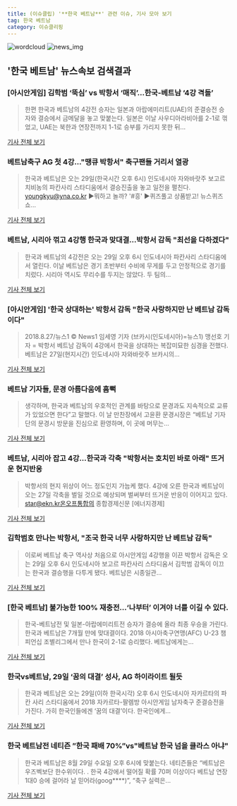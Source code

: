 ```yaml
---
title: (이슈클립) '**한국 베트남**' 관련 이슈, 기사 모아 보기
tag: 한국 베트남
category: 이슈클리핑
---
```

![wordcloud](https://s3.ap-northeast-2.amazonaws.com/lyrics101-wordcloud/2018-08-28-1535404709.png)
![news_img](https://user-images.githubusercontent.com/42597476/44507050-1206f400-a6e4-11e8-8d98-7ffbfebb353f.png)
## **'**한국 베트남**'** 뉴스속보 검색결과
### [아시안게임] 김학범 ‘뚝심’ vs 박항서 ‘매직’…한국-베트남 ‘4강 격돌’

>한편 한국과 베트남의 4강전 승자는 일본과 아랍에미리트(UAE)의 준결승전 승자와 결승에서 금메달을 놓고 맞붙는다. 일본은 이날 사우디아라비아를 2-1로 꺾었고, UAE는 북한과 연장전까지 1-1로 승부를 가리지 못한 뒤...

<a href="http://www.ajunews.com/view/20180828013808290" target="_blank">기사 전체 보기</a>

### 베트남축구 AG 첫 4강…"땡큐 박항서" 축구팬들 거리서 열광

>한국과 베트남은 오는 29일(한국시간 오후 6시) 인도네시아 자와바랏주 보고르 치비농의 파칸사리 스타디움에서 결승진출을 놓고 일전을 펼친다. youngkyu@yna.co.kr ▶뭐하고 놀까? '#흥' ▶퀴즈풀고 상품받고! 뉴스퀴즈쇼...

<a href="http://app.yonhapnews.co.kr/YNA/Basic/SNS/r.aspx?c=AKR20180828002400084&did=1195m" target="_blank">기사 전체 보기</a>

### 베트남, 시리아 꺾고 4강행 한국과 맞대결...박항서 감독 "최선을 다하겠다"

>한국과 베트남의 4강전은 오는 29일 오후 6시 인도네시아 파칸사리 스타디움에서 열린다. 이날 베트남은 경기 초반부터 수비에 무게를 두고 안정적으로 경기를 치렀다. 시리아 역시도 무리수를 두지는 않았다. 두 팀의...

<a href="http://www.anewsa.com/detail.php?number=1361877&thread=06r02" target="_blank">기사 전체 보기</a>

### [아시안게임] '한국 상대하는' 박항서 감독 "한국 사랑하지만 난 베트남 감독이다"

>2018.8.27/뉴스1 © News1 임세영 기자 (브카시(인도네시아)=뉴스1) 맹선호 기자 = 박항서 베트남 감독이 4강에서 한국을 상대하는 복잡미묘한 심경을 전했다. 베트남은 27일(현지시간) 인도네시아 자와바랏주 브카시의...

<a href="http://news1.kr/articles/?3409884" target="_blank">기사 전체 보기</a>

### 베트남 기자들, 문경 아름다움에 흠뻑

>생각하며, 한국과 베트남의 우호적인 관계를 바탕으로 문경과도 지속적으로 교류가 있었으면 한다”고 말했다.  이 날 만찬장에서 고윤환 문경시장은 “베트남 기자단의 문경시 방문을 진심으로 환영하며, 이 곳에 머무는...

<a href="http://www.ksmnews.co.kr/default/index_view_page.php?idx=218127&part_idx=289" target="_blank">기사 전체 보기</a>

### 베트남, 시리아 잡고 4강…한국과 각축 "박항서는 호치민 바로 아래" 뜨거운 현지반응

>박항서의 현지 위상이 어느 정도인지 가늠케 했다. 4강에 오른 한국과 베트남이 오는 27일 각축을 벌일 것으로 예상되며 벌써부터 뜨거운 반응이 이어지고 있다. star@ekn.kr온오프통합의 종합경제신문 [에너지경제]

<a href="http://www.ekn.kr/news/article_lab.html?no=382719" target="_blank">기사 전체 보기</a>

### 김학범호 만나는 박항서, "조국 한국 너무 사랑하지만 난 베트남 감독"

>이로써 베트남 축구 역사상 처음으로 아시안게임 4강행을 이끈 박항서 감독은 오는 29일 오후 6시 인도네시아 보고르 파칸사리 스타디움서 김학범 감독이 이끄는 한국과 결승행을 다투게 됐다. 베트남은 시종일관...

<a href="http://www.osen.co.kr/article/G1110976439" target="_blank">기사 전체 보기</a>

### [**한국 베트남**] 불가능한 100% 재충전…‘나부터’ 이겨야 너를 이길 수 있다.

>한국-베트남전 및 일본-아랍에미리트전 승자가 결승에 올라 최종 우승을 가린다. 한국과 베트남은 7개월 만에 맞대결이다. 2018 아시아축구연맹(AFC) U-23 챔피언십 조별리그에서 만나 한국이 2-1로 승리했다. 베트남에게는...

<a href="http://sports.mk.co.kr/view.php?year=2018&no=538864" target="_blank">기사 전체 보기</a>

### 한국vs베트남, 29일 ‘꿈의 대결’ 성사, AG 하이라이트 될듯

>한국과 베트남은 오는 29일(이하 한국시각) 오후 6시 인도네시아 자카르타의 파칸 사리 스타디움에서 2018 자카르타-팔렘방 아시안게임 남자축구 준결승전을 가진다. 가히 한국인들에겐 ‘꿈의 대결’이다. 한국인에게...

<a href="http://sports.hankooki.com/lpage/soccer/201808/sp2018082805151498040.htm" target="_blank">기사 전체 보기</a>

### **한국 베트남**전 네티즌 ”한국 패배 70%”vs"베트남 한국 넘을 클라스 아냐"

>한국과 베트남은 8월 29일 수요일 오후 6시에 맞붙는다. 네티즌들은 “베트남은 우즈벡보단 한수위이다. . 한국 4강에서 떨어질 확률 70퍼 이상이다 베트남 연장 1대0 승에 걸어라 날 믿어라(goog****)”, “축구 실력은...

<a href="http://daily.hankooki.com/lpage/sports/201808/dh20180828060923139190.htm" target="_blank">기사 전체 보기</a>


